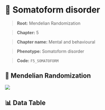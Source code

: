 # 🧪 Somatoform disorder

> **Root:** Mendelian Randomization

> **Chapter:** 5  

> **Chapter name:** Mental and behavioural

> **Phenotype:** Somatoform disorder  

> **Code:** `F5_SOMATOFORM`

## 🧬 Mendelian Randomization  

<img src="/MR/Figures/Forward/F5_SOMATOFORM.png"/>

## 📊 Data Table

<CsvTableMRF src="/MR_Data/Forward/F5_SOMATOFORM.csv"/>
